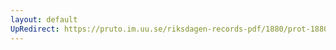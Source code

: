 ```yaml
---
layout: default
UpRedirect: https://pruto.im.uu.se/riksdagen-records-pdf/1880/prot-1880--ak--014/prot-1880--ak--014_027.pdf
---
```

